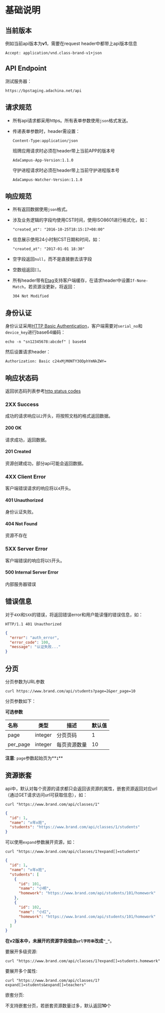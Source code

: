 # 基础说明

## 当前版本

例如当前api版本为**v1**，需要在request header中都带上api版本信息

```
Accept: application/vnd.class-brand-v1+json
```

## API Endpoint

测试服务器：
```
https://bpstaging.adachina.net/api
```

## 请求规范

* 所有api请求都采用https。所有表单参数使用`json`格式发送。

* 传递表单参数时，header需设置：

  ```
  Content-Type:application/json
  ```

  班牌应用请求时必须在header带上当前APP的版本号

  ```
  AdaCampus-App-Version:1.1.0
  ```

  守护进程请求时必须在header带上当前守护进程版本号

  ```
  AdaCampus-Watcher-Version:1.1.0
  ```

## 响应规范

* 所有返回数据使用`json`格式。

* 涉及业务逻辑的字段均使用CST时间，使用ISO8601进行格式化，如：

  ```
  "created_at": "2016-10-25T18:15:17+08:00"
  ```
* 信息展示使用24小时制CST日期和时间，如：

  ```
  "created_at": "2017-01-01 18:30"
  ```

* 空字段返回`null`，而不是直接删去该字段

* 空数组返回`[]`。

* 所有header带有[Etag](https://robots.thoughtbot.com/introduction-to-conditional-http-caching-with-rails#etags)支持客户端缓存，在请求header中设置`If-None-Match`，若资源没更新，将返回：

  ```
  304 Not Modified
  ```

## 身份认证

身份认证采用[HTTP Basic Authentication](http://en.wikipedia.org/wiki/Basic_access_authentication)，客户端需要对`serial_no`和`device_key`进行base64编码：

```
echo -n "sn12345678:abcdef" | base64
```

然后设置请求header：

```
Authorization: Basic c24xMjM0NTY3ODphYmNkZWY=
```

## 响应状态码
返回状态码列表参考[http status codes](https://en.wikipedia.org/wiki/List_of_HTTP_status_codes)

### 2XX Success

成功的请求响应以`2`开头，将按照文档的格式返回数据。

#### 200 OK

请求成功，返回数据。

#### 201 Created

资源创建成功，部分api可能会返回数据。

### 4XX Client Error

客户端错误请求的响应将以`4`开头。

#### 401 Unauthorized

身份认证失败。

#### 404 Not Found

资源不存在

### 5XX Server Error

客户端错误的响应将以`5`开头。

#### 500 Internal Server Error

内部服务器错误

## 错误信息

对于`4XX`和`5XX`的错误，将返回错误error和用户能读懂的错误信息，如：

```
HTTP/1.1 401 Unauthorized
```

```json
{
  "error": "auth_error",
  "error_code": 100,
  "message": "认证失败..."
}
```

## 分页

分页参数为URL参数

```
curl https://www.brand.com/api/students?page=2&per_page=10
```

分页参数如下：

**可选参数**

| 名称       | 类型      | 描述     | 默认值   |
| :------- | ------- | ------ | ---- |
| page     | integer | 分页页码   | 1    |
| per_page | integer | 每页资源数量 | 10   |

**注意**:
`page`参数起始页为**`1`**

## 资源嵌套

api中，默认对每个资源的请求都只会返回该资源的属性，嵌套资源返回对应url（通过GET请求访问url可获取信息），如：

```
curl "https://www.brand.com/api/classes/1"
```

```json
{
  "id": 1,
  "name": "x年x班",
  "students": "https://www.brand.com/api/classes/1/students"
}
```

可以使用`expand`参数展开资源，如：

```
curl "https://www.brand.com/api/classes/1?expand[]=students"
```

```json
{
  "id": 1,
  "name": "x年x班",
  "students": [
    {
      "id": 101,
      "name": "小明",
      "homework": "https://www.brand.com/api/students/101/homework"
    },
    {
      "id": 102,
      "name": "小红",
      "homework": "https://www.brand.com/api/students/101/homework"
    }
  ]
}
```

**在v2版本中，未展开的资源字段值由`url字符串`改成`"_"`**。

要展开多级资源:

```
curl "https://www.brand.com/api/classes/1?expand[]=students.homework"
```

要展开多个属性:

```
curl "https://www.brand.com/api/classes/1?expand[]=students&expand[]=teachers"
```

嵌套分页:

不支持嵌套分页，若嵌套资源数量过多，默认返回**10**个
